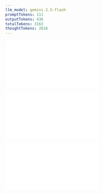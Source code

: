 ```yaml
---
llm_model: gemini-2.5-flash
promptTokens: 111
outputTokens: 436
totalTokens: 3163
thoughtTokens: 2616
---
```


![@](steps/_.72a8871e.md)

![@](steps/_.3f633c1c.md)

![@](steps/response.b7dfb693.md)